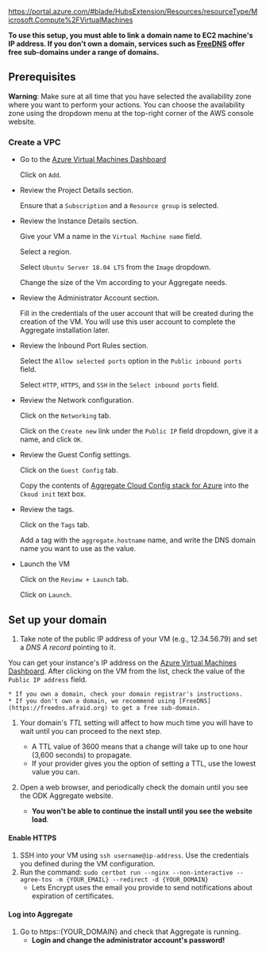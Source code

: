 https://portal.azure.com/#blade/HubsExtension/Resources/resourceType/Microsoft.Compute%2FVirtualMachines

**To use this setup, you must able to link a domain name to EC2 machine's IP address. If you don't own a domain, services such as [FreeDNS](https://freedns.afraid.org) offer free sub-domains under a range of domains.**

## Prerequisites

**Warning**: Make sure at all time that you have selected the availability zone where you want to perform your actions. You can choose the availability zone using the dropdown menu at the top-right corner of the AWS console website.

### Create a VPC

- Go to the [Azure Virtual Machines Dashboard](https://portal.azure.com/?l=en.en-us#blade/HubsExtension/Resources/resourceType/Microsoft.Compute%2FVirtualMachines)
  
  Click on `Add`.

- Review the Project Details section.

  Ensure that a `Subscription` and a `Resource group` is selected.
  
- Review the Instance Details section.

  Give your VM a name in the `Virtual Machine name` field.
  
  Select a region.
  
  Select `Ubuntu Server 18.04 LTS` from the `Image` dropdown.
  
  Change the size of the Vm according to your Aggregate needs.
  
- Review the Administrator Account section.

  Fill in the credentials of the user account that will be created during the creation of the VM. You will use this user account to complete the Aggregate installation later.
  
- Review the Inbound Port Rules section.

  Select the `Allow selected ports` option in the `Public inbound ports` field.
  
  Select `HTTP`, `HTTPS`, and `SSH` in the `Select inbound ports` field.
  
- Review the Network configuration.

  Click on the `Networking` tab.
  
  Click on the `Create new` link under the `Public IP` field dropdown, give it a name, and click `OK`.

- Review the Guest Config settings.

  Click on the `Guest Config` tab.
  
  Copy the contents of [Aggregate Cloud Config stack for Azure](https://raw.githubusercontent.com/opendatakit/aggregate/master/cloud-config/azure/cloud-config.yml) into the `Ckoud init` text box.
  
- Review the tags.

  Click on the `Tags` tab.
  
  Add a tag with the `aggregate.hostname` name, and write the DNS domain name you want to use as the value.
  
- Launch the VM

  Click on the `Review + Launch` tab.
  
  Click on `Launch`.

## Set up your domain

1. Take note of the public IP address of your VM (e.g., 12.34.56.79) and set a *DNS A record* pointing to it.

  You can get your instance's IP address on the [Azure Virtual Machines Dashboard](https://portal.azure.com/?l=en.en-us#blade/HubsExtension/Resources/resourceType/Microsoft.Compute%2FVirtualMachines). After clicking on the VM from the list, check the value of the `Public IP address` field.
  
	* If you own a domain, check your domain registrar's instructions.
	* If you don't own a domain, we recommend using [FreeDNS](https://freedns.afraid.org) to get a free sub-domain.

1. Your domain's *TTL* setting will affect to how much time you will have to wait until you can proceed to the next step.
	* A TTL value of 3600 means that a change will take up to one hour (3,600 seconds) to propagate.
	* If your provider gives you the option of setting a TTL, use the lowest value you can.

1. Open a web browser, and periodically check the domain until you see the ODK Aggregate website.
	* **You won't be able to continue the install until you see the website load**.

#### Enable HTTPS

1. SSH into your VM using `ssh username@ip-address`.
  Use the credentials you defined during the VM configuration.
1. Run the command: `sudo certbot run --nginx --non-interactive --agree-tos -m {YOUR_EMAIL} --redirect -d {YOUR_DOMAIN}`
	* Lets Encrypt uses the email you provide to send notifications about expiration of certificates.
  
#### Log into Aggregate

1. Go to https::{YOUR_DOMAIN} and check that Aggregate is running.
	* **Login and change the administrator account's password!**
